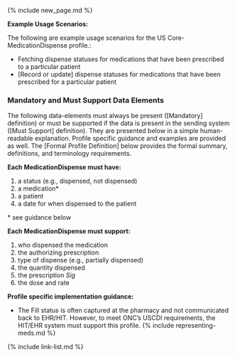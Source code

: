 {% include new_page.md %}

**Example Usage Scenarios:**

The following are example usage scenarios for the US Core-MedicationDispense
profile.:

-  Fetching dispense statuses for medications that have been prescribed to a particular patient
-  [Record or update] dispense statuses for medications that have been prescribed for a particular
    patient

### Mandatory and Must Support Data Elements


The following data-elements must always be present ([Mandatory] definition) or must be supported if the data is present in the sending system ([Must Support] definition). They are presented below in a simple human-readable explanation.  Profile specific guidance and examples are provided as well.  The [Formal Profile Definition] below provides the  formal summary, definitions, and  terminology requirements.  

**Each MedicationDispense must have:**

1.  a status (e.g., dispensed, not dispensed)
2.  a medication*
3.  a patient
4.  a date for when dispensed to the patient

\* see guidance below

**Each MedicationDispense must support:**

1. who dispensed the medication
2. the authorizing prescription
3. type of dispense (e.g., partially dispensed)
4. the quantity dispensed
5. the prescription *Sig*
6. the dose and rate


**Profile specific implementation guidance:**

* The Fill status is often captured at the pharmacy and not communicated back to EHR/HIT. However, to meet ONC’s USCDI requirements, the HIT/EHR system must support this profile.
{% include representing-meds.md %}

{% include link-list.md %}
